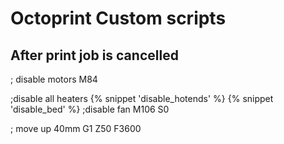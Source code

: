 # Octoprint Custom scripts

## After print job is cancelled

; disable motors
M84

;disable all heaters
{% snippet 'disable_hotends' %}
{% snippet 'disable_bed' %}
;disable fan
M106 S0

; move up 40mm
G1 Z50 F3600